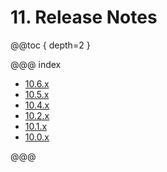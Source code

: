 # 11. Release Notes

@@toc { depth=2 }

@@@ index

* [10.6.x](10.6.x.md)
* [10.5.x](10.5.x.md)
* [10.4.x](10.4.x.md)
* [10.2.x](10.2.x.md)
* [10.1.x](10.1.x.md)
* [10.0.x](10.0.x.md)

@@@

